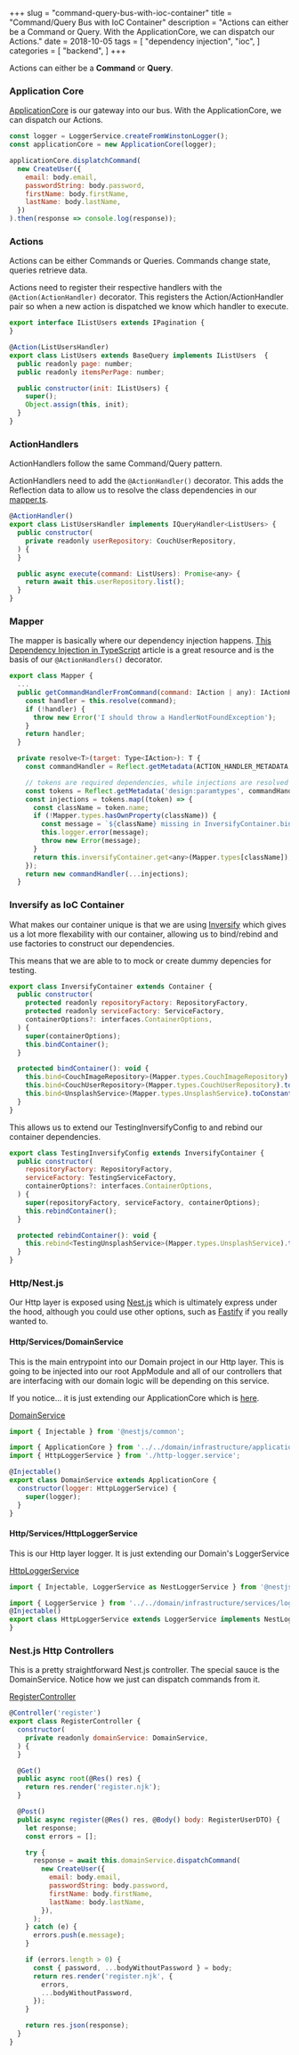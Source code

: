 +++
slug = "command-query-bus-with-ioc-container"
title = "Command/Query Bus with IoC Container"
description = "Actions can either be a Command or Query. With the ApplicationCore, we can dispatch our Actions."
date = 2018-10-05
tags = [
  "dependency injection", 
  "ioc",
]
categories = [
    "backend",
]
+++

Actions can either be a **Command** or **Query**. 

### Application Core

[ApplicationCore](https://git.jasonraimondi.com/jason/posters-http/src/branch/master/src/domain/infrastructure/application.core.ts) is our gateway into our bus. With the ApplicationCore, we can dispatch our Actions.

```javascript
const logger = LoggerService.createFromWinstonLogger();
const applicationCore = new ApplicationCore(logger);

applicationCore.displatchCommand(
  new CreateUser({
    email: body.email,
    passwordString: body.password,
    firstName: body.firstName,
    lastName: body.lastName,
  })
).then(response => console.log(response));
```

### Actions

Actions can be either Commands or Queries. Commands change state, queries retrieve data.

Actions need to register their respective handlers with the `@Action(ActionHandler)` decorator. This registers the Action/ActionHandler pair so when a new action is dispatched we know which handler to execute.

```javascript
export interface IListUsers extends IPagination {
}

@Action(ListUsersHandler)
export class ListUsers extends BaseQuery implements IListUsers  {
  public readonly page: number;
  public readonly itemsPerPage: number;

  public constructor(init: IListUsers) {
    super();
    Object.assign(this, init);
  }
}

```

### ActionHandlers

ActionHandlers follow the same Command/Query pattern.

ActionHandlers need to add the `@ActionHandler()` decorator. This adds the Reflection data to allow us to resolve the class dependencies in our [mapper.ts](https://git.jasonraimondi.com/jason/posters-http/src/branch/master/src/domain/infrastructure/lib/bus/mapper.ts).

```javascript
@ActionHandler()
export class ListUsersHandler implements IQueryHandler<ListUsers> {
  public constructor(
    private readonly userRepository: CouchUserRepository,
  ) {
  }

  public async execute(command: ListUsers): Promise<any> {
    return await this.userRepository.list();
  }
}
```

### Mapper

The mapper is basically where our dependency injection happens. [This Dependency Injection in TypeScript](https://nehalist.io/dependency-injection-in-typescript/) article is a great resource and is the basis of our `@ActionHandlers()` decorator.

```javascript
export class Mapper {
  ...
  public getCommandHandlerFromCommand(command: IAction | any): IActionHandler | any {
    const handler = this.resolve(command);
    if (!handler) {
      throw new Error('I should throw a HandlerNotFoundException');
    }
    return handler;
  }

  private resolve<T>(target: Type<IAction>): T {
    const commandHandler = Reflect.getMetadata(ACTION_HANDLER_METADATA, target.constructor);

    // tokens are required dependencies, while injections are resolved tokens from the Injector
    const tokens = Reflect.getMetadata('design:paramtypes', commandHandler) || [];
    const injections = tokens.map((token) => {
      const className = token.name;
      if (!Mapper.types.hasOwnProperty(className)) {
        const message = `${className} missing in InversifyContainer.bindContainer`;
        this.logger.error(message);
        throw new Error(message);
      }
      return this.inversifyContainer.get<any>(Mapper.types[className]);
    });
    return new commandHandler(...injections);
  }
```

### Inversify as IoC Container

What makes our container unique is that we are using [Inversify](http://inversify.io/) which gives us a lot more flexability with our container, allowing us to bind/rebind and use factories to construct our dependencies.

This means that we are able to to mock or create dummy depencies for testing.

```javascript
export class InversifyContainer extends Container {
  public constructor(
    protected readonly repositoryFactory: RepositoryFactory,
    protected readonly serviceFactory: ServiceFactory,
    containerOptions?: interfaces.ContainerOptions,
  ) {
    super(containerOptions);
    this.bindContainer();
  }

  protected bindContainer(): void {
    this.bind<CouchImageRepository>(Mapper.types.CouchImageRepository).toConstantValue(this.repositoryFactory.imageRepository);
    this.bind<CouchUserRepository>(Mapper.types.CouchUserRepository).toConstantValue(this.repositoryFactory.userRepository);
    this.bind<UnsplashService>(Mapper.types.UnsplashService).toConstantValue(this.serviceFactory.unsplashService);
  }
}
```

This allows us to extend our TestingInversifyConfig to and rebind our container dependencies.

```javascript
export class TestingInversifyConfig extends InversifyContainer {
  public constructor(
    repositoryFactory: RepositoryFactory,
    serviceFactory: TestingServiceFactory,
    containerOptions?: interfaces.ContainerOptions,
  ) {
    super(repositoryFactory, serviceFactory, containerOptions);
    this.rebindContainer();
  }

  protected rebindContainer(): void {
    this.rebind<TestingUnsplashService>(Mapper.types.UnsplashService).toConstantValue(this.serviceFactory.unsplashService);
  }
}
```

### Http/Nest.js

Our Http layer is exposed using [Nest.js](https://nestjs.com/) which is ultimately express under the hood, although you could use other options, such as [Fastify](https://github.com/fastify/fastify) if you really wanted to.


#### Http/Services/DomainService

This is the main entrypoint into our Domain project in our Http layer. This is going to be injected into our root AppModule and all of our controllers that are interfacing with our domain logic will be depending on this service.

If you notice... it is just extending our ApplicationCore which is [here](https://git.jasonraimondi.com/jason/posters-http/src/branch/master/src/domain/infrastructure/application.core.ts).

[DomainService](https://git.jasonraimondi.com/jason/posters-http/src/branch/master/src/http/services/domain.service.ts)

```javascript
import { Injectable } from '@nestjs/common';

import { ApplicationCore } from '../../domain/infrastructure/application.core';
import { HttpLoggerService } from './http-logger.service';

@Injectable()
export class DomainService extends ApplicationCore {
  constructor(logger: HttpLoggerService) {
    super(logger);
  }
}
```

#### Http/Services/HttpLoggerService

This is our Http layer logger. It is just extending our Domain's LoggerService

[HttpLoggerService](https://git.jasonraimondi.com/jason/posters-http/src/branch/master/src/http/services/http-logger.service.ts)

```javascript
import { Injectable, LoggerService as NestLoggerService } from '@nestjs/common';

import { LoggerService } from '../../domain/infrastructure/services/logger.service';
@Injectable()
export class HttpLoggerService extends LoggerService implements NestLoggerService {
}

```


### Nest.js Http Controllers

This is a pretty straightforward Nest.js controller. The special sauce is the DomainService. Notice how we just can dispatch commands from it.

[RegisterController](https://git.jasonraimondi.com/jason/posters-http/src/branch/master/src/http/controllers/register.controller.ts)

```javascript
@Controller('register')
export class RegisterController {
  constructor(
    private readonly domainService: DomainService,
  ) {
  }

  @Get()
  public async root(@Res() res) {
    return res.render('register.njk');
  }

  @Post()
  public async register(@Res() res, @Body() body: RegisterUserDTO) {
    let response;
    const errors = [];

    try {
      response = await this.domainService.dispatchCommand(
        new CreateUser({
          email: body.email,
          passwordString: body.password,
          firstName: body.firstName,
          lastName: body.lastName,
        }),
      );
    } catch (e) {
      errors.push(e.message);
    }

    if (errors.length > 0) {
      const { password, ...bodyWithoutPassword } = body;
      return res.render('register.njk', {
        errors,
        ...bodyWithoutPassword,
      });
    }

    return res.json(response);
  }
}
```
